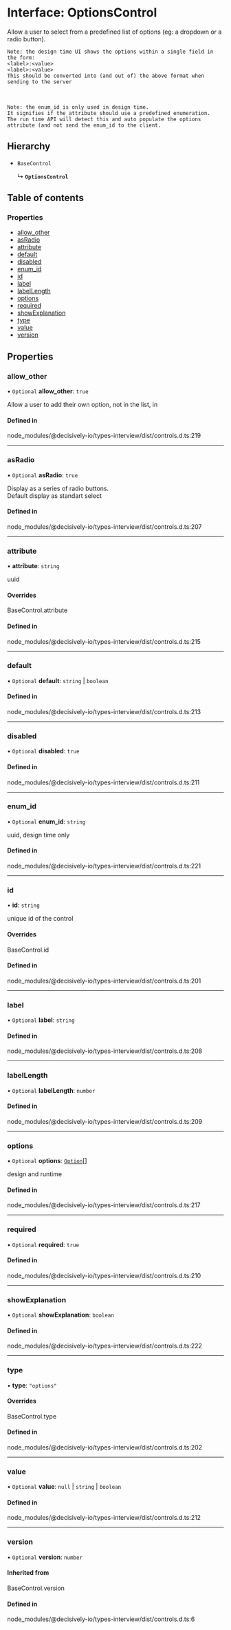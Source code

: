 # Interface: OptionsControl

Allow a user to select from a predefined list of options (eg: a dropdown or a radio button).
```text
Note: the design time UI shows the options within a single field in the form:
<label>:<value>
<label>:<value>
This should be converted into (and out of) the above format when sending to the server
```
<br/>

```text
Note: the enum_id is only used in design time.
It signifies if the attribute should use a predefined enumeration.
The run time API will detect this and auto populate the options
attribute (and not send the enum_id to the client.
```

## Hierarchy

- `BaseControl`

  ↳ **`OptionsControl`**

## Table of contents

### Properties

- [allow\_other](../wiki/OptionsControl#allow_other)
- [asRadio](../wiki/OptionsControl#asradio)
- [attribute](../wiki/OptionsControl#attribute)
- [default](../wiki/OptionsControl#default)
- [disabled](../wiki/OptionsControl#disabled)
- [enum\_id](../wiki/OptionsControl#enum_id)
- [id](../wiki/OptionsControl#id)
- [label](../wiki/OptionsControl#label)
- [labelLength](../wiki/OptionsControl#labellength)
- [options](../wiki/OptionsControl#options)
- [required](../wiki/OptionsControl#required)
- [showExplanation](../wiki/OptionsControl#showexplanation)
- [type](../wiki/OptionsControl#type)
- [value](../wiki/OptionsControl#value)
- [version](../wiki/OptionsControl#version)

## Properties

### allow\_other

• `Optional` **allow\_other**: ``true``

Allow a user to add their own option, not in the list, in

#### Defined in

node_modules/@decisively-io/types-interview/dist/controls.d.ts:219

___

### asRadio

• `Optional` **asRadio**: ``true``

Display as a series of radio buttons. \
Default display as standart select

#### Defined in

node_modules/@decisively-io/types-interview/dist/controls.d.ts:207

___

### attribute

• **attribute**: `string`

uuid

#### Overrides

BaseControl.attribute

#### Defined in

node_modules/@decisively-io/types-interview/dist/controls.d.ts:215

___

### default

• `Optional` **default**: `string` \| `boolean`

#### Defined in

node_modules/@decisively-io/types-interview/dist/controls.d.ts:213

___

### disabled

• `Optional` **disabled**: ``true``

#### Defined in

node_modules/@decisively-io/types-interview/dist/controls.d.ts:211

___

### enum\_id

• `Optional` **enum\_id**: `string`

uuid, design time only

#### Defined in

node_modules/@decisively-io/types-interview/dist/controls.d.ts:221

___

### id

• **id**: `string`

unique id of the control

#### Overrides

BaseControl.id

#### Defined in

node_modules/@decisively-io/types-interview/dist/controls.d.ts:201

___

### label

• `Optional` **label**: `string`

#### Defined in

node_modules/@decisively-io/types-interview/dist/controls.d.ts:208

___

### labelLength

• `Optional` **labelLength**: `number`

#### Defined in

node_modules/@decisively-io/types-interview/dist/controls.d.ts:209

___

### options

• `Optional` **options**: [`Option`](../wiki/Option)[]

design and runtime

#### Defined in

node_modules/@decisively-io/types-interview/dist/controls.d.ts:217

___

### required

• `Optional` **required**: ``true``

#### Defined in

node_modules/@decisively-io/types-interview/dist/controls.d.ts:210

___

### showExplanation

• `Optional` **showExplanation**: `boolean`

#### Defined in

node_modules/@decisively-io/types-interview/dist/controls.d.ts:222

___

### type

• **type**: ``"options"``

#### Overrides

BaseControl.type

#### Defined in

node_modules/@decisively-io/types-interview/dist/controls.d.ts:202

___

### value

• `Optional` **value**: ``null`` \| `string` \| `boolean`

#### Defined in

node_modules/@decisively-io/types-interview/dist/controls.d.ts:212

___

### version

• `Optional` **version**: `number`

#### Inherited from

BaseControl.version

#### Defined in

node_modules/@decisively-io/types-interview/dist/controls.d.ts:6
